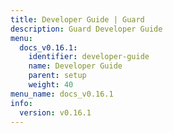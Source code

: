 ```yaml
---
title: Developer Guide | Guard
description: Guard Developer Guide
menu:
  docs_v0.16.1:
    identifier: developer-guide
    name: Developer Guide
    parent: setup
    weight: 40
menu_name: docs_v0.16.1
info:
  version: v0.16.1
---
```


